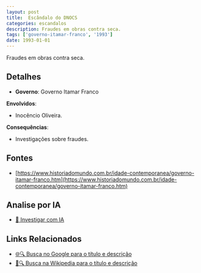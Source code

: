 ```yaml
---
layout: post
title:  Escândalo do DNOCS
categories: escandalos
description: Fraudes em obras contra seca.
tags: ['governo-itamar-franco', '1993']
date: 1993-01-01
---
```


Fraudes em obras contra seca.

## Detalhes
- **Governo**: Governo Itamar Franco

**Envolvidos**:
- Inocêncio Oliveira.


**Consequências**:
- Investigações sobre fraudes.


## Fontes
- [https://www.historiadomundo.com.br/idade-contemporanea/governo-itamar-franco.htm](https://www.historiadomundo.com.br/idade-contemporanea/governo-itamar-franco.htm)


## Analise por IA
- [🤖 Investigar com IA](https://www.perplexity.ai/search?q=Esc%C3%A2ndalo%20do%20DNOCS%20Fraudes%20em%20obras%20contra%20seca.%20Governo%20Itamar%20Franco)

## Links Relacionados
- [🌐🔍 Busca no Google para o título e descrição](https://www.google.com/search?q=Esc%C3%A2ndalo%20do%20DNOCS%20Fraudes%20em%20obras%20contra%20seca.%20Governo%20Itamar%20Franco)
- [📖🔍 Busca na Wikipedia para o título e descrição](https://pt.wikipedia.org/w/index.php?search=Esc%C3%A2ndalo%20do%20DNOCS%20Fraudes%20em%20obras%20contra%20seca.%20Governo%20Itamar%20Franco)

